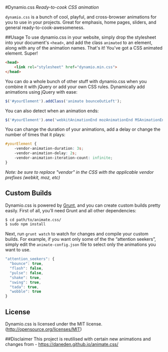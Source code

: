 #Dynamio.css
*Ready-to-cook CSS animation*

`dynamio.css` is a bunch of cool, playful, and cross-browser animations for you to use in your projects. Great for emphasis, home pages, sliders, and general ready-to-cook-awesomeness.

##Usage
To use dynamio.css in your website, simply drop the stylesheet into your document's `<head>`, and add the class `animated` to an element, along with any of the animation names. That's it! You've got a CSS animated element. Super!

```html
<head>
	<link rel="stylesheet" href="dynamio.min.css">
</head>
```

You can do a whole bunch of other stuff with dynamio.css when you combine it with jQuery or add your own CSS rules. Dynamically add animations using jQuery with ease:

```javascript
$('#yourElement').addClass('animate bounceOutLeft');
```

You can also detect when an animation ends:

<!--
Before you make changes to this file, you should know that $('#yourElement').one() is *NOT A TYPO*

http://api.jquery.com/one/
-->

```javascript
$('#yourElement').one('webkitAnimationEnd mozAnimationEnd MSAnimationEnd oanimationend animationend', doSomething());
```

You can change the duration of your animations, add a delay or change the number of times that it plays:

```css
#yourElement {
	-vendor-animation-duration: 3s;
	-vendor-animation-delay: 2s;
	-vendor-animation-iteration-count: infinite;
}
```

*Note: be sure to replace "vendor" in the CSS with the applicable vendor prefixes (webkit, moz, etc)*

## Custom Builds
Dynamio.css is powered by [Grunt](http://gruntjs.com), and you can create custom builds pretty easily. First of all, you’ll need Grunt and all other dependencies:

```sh
$ cd path/to/animate.css/
$ sudo npm install
```

Next, run `grunt watch` to watch for changes and compile your custom builds. For example, if you want only some of the the “attention seekers”, simply edit the `animate-config.json` file to select only the animations you want to use.

```javascript
"attention_seekers": {
  "bounce": true,
  "flash": false,
  "pulse": false,
  "shake": true,
  "swing": true,
  "tada": true,
  "wobble": true
}
```

## License
Dynamio.css is licensed under the MIT license. (http://opensource.org/licenses/MIT)

##Disclaimer
This project is reutilised with certain new animations and changes from - https://daneden.github.io/animate.css/
